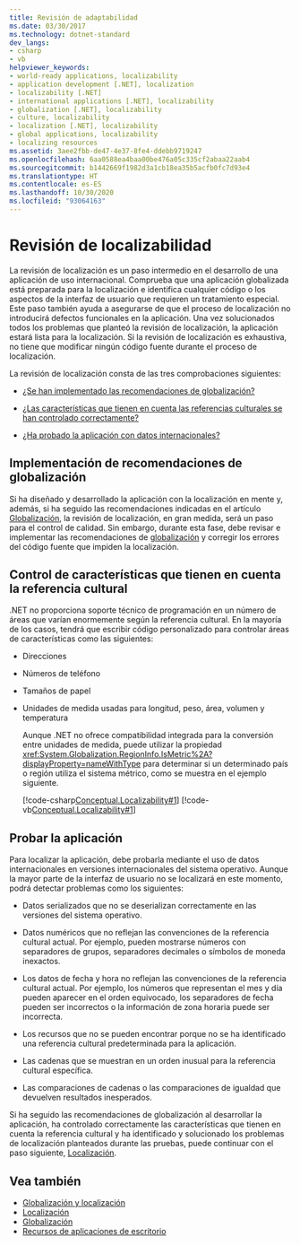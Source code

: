 ```yaml
---
title: Revisión de adaptabilidad
ms.date: 03/30/2017
ms.technology: dotnet-standard
dev_langs:
- csharp
- vb
helpviewer_keywords:
- world-ready applications, localizability
- application development [.NET], localization
- localizability [.NET]
- international applications [.NET], localizability
- globalization [.NET], localizability
- culture, localizability
- localization [.NET], localizability
- global applications, localizability
- localizing resources
ms.assetid: 3aee2fbb-de47-4e37-8fe4-ddebb9719247
ms.openlocfilehash: 6aa0588ea4baa00be476a05c335cf2abaa22aab4
ms.sourcegitcommit: b1442669f1982d3a1cb18ea35b5acfb0fc7d93e4
ms.translationtype: HT
ms.contentlocale: es-ES
ms.lasthandoff: 10/30/2020
ms.locfileid: "93064163"
---
```

# <a name="localizability-review"></a>Revisión de localizabilidad

La revisión de localización es un paso intermedio en el desarrollo de una aplicación de uso internacional. Comprueba que una aplicación globalizada está preparada para la localización e identifica cualquier código o los aspectos de la interfaz de usuario que requieren un tratamiento especial. Este paso también ayuda a asegurarse de que el proceso de localización no introducirá defectos funcionales en la aplicación. Una vez solucionados todos los problemas que planteó la revisión de localización, la aplicación estará lista para la localización. Si la revisión de localización es exhaustiva, no tiene que modificar ningún código fuente durante el proceso de localización.

La revisión de localización consta de las tres comprobaciones siguientes:

- [¿Se han implementado las recomendaciones de globalización?](#global)

- [¿Las características que tienen en cuenta las referencias culturales se han controlado correctamente?](#culture)

- [¿Ha probado la aplicación con datos internacionales?](#test)

<a name="global"></a>
## <a name="implement-globalization-recommendations"></a>Implementación de recomendaciones de globalización

Si ha diseñado y desarrollado la aplicación con la localización en mente y, además, si ha seguido las recomendaciones indicadas en el artículo [Globalización](globalization.md), la revisión de localización, en gran medida, será un paso para el control de calidad. Sin embargo, durante esta fase, debe revisar e implementar las recomendaciones de [globalización](globalization.md) y corregir los errores del código fuente que impiden la localización.

<a name="culture"></a>
## <a name="handle-culture-sensitive-features"></a>Control de características que tienen en cuenta la referencia cultural

.NET no proporciona soporte técnico de programación en un número de áreas que varían enormemente según la referencia cultural. En la mayoría de los casos, tendrá que escribir código personalizado para controlar áreas de características como las siguientes:

- Direcciones

- Números de teléfono

- Tamaños de papel

- Unidades de medida usadas para longitud, peso, área, volumen y temperatura

   Aunque .NET no ofrece compatibilidad integrada para la conversión entre unidades de medida, puede utilizar la propiedad <xref:System.Globalization.RegionInfo.IsMetric%2A?displayProperty=nameWithType> para determinar si un determinado país o región utiliza el sistema métrico, como se muestra en el ejemplo siguiente.

   [!code-csharp[Conceptual.Localizability#1](../../../samples/snippets/csharp/VS_Snippets_CLR/conceptual.localizability/cs/ismetric1.cs#1)]
   [!code-vb[Conceptual.Localizability#1](../../../samples/snippets/visualbasic/VS_Snippets_CLR/conceptual.localizability/vb/ismetric1.vb#1)]

<a name="test"></a>
## <a name="test-your-application"></a>Probar la aplicación

Para localizar la aplicación, debe probarla mediante el uso de datos internacionales en versiones internacionales del sistema operativo. Aunque la mayor parte de la interfaz de usuario no se localizará en este momento, podrá detectar problemas como los siguientes:

- Datos serializados que no se deserializan correctamente en las versiones del sistema operativo.

- Datos numéricos que no reflejan las convenciones de la referencia cultural actual. Por ejemplo, pueden mostrarse números con separadores de grupos, separadores decimales o símbolos de moneda inexactos.

- Los datos de fecha y hora no reflejan las convenciones de la referencia cultural actual. Por ejemplo, los números que representan el mes y día pueden aparecer en el orden equivocado, los separadores de fecha pueden ser incorrectos o la información de zona horaria puede ser incorrecta.

- Los recursos que no se pueden encontrar porque no se ha identificado una referencia cultural predeterminada para la aplicación.

- Las cadenas que se muestran en un orden inusual para la referencia cultural específica.

- Las comparaciones de cadenas o las comparaciones de igualdad que devuelven resultados inesperados.

Si ha seguido las recomendaciones de globalización al desarrollar la aplicación, ha controlado correctamente las características que tienen en cuenta la referencia cultural y ha identificado y solucionado los problemas de localización planteados durante las pruebas, puede continuar con el paso siguiente, [Localización](localization.md).

## <a name="see-also"></a>Vea también

- [Globalización y localización](index.md)
- [Localización](localization.md)
- [Globalización](globalization.md)
- [Recursos de aplicaciones de escritorio](../../framework/resources/index.md)
